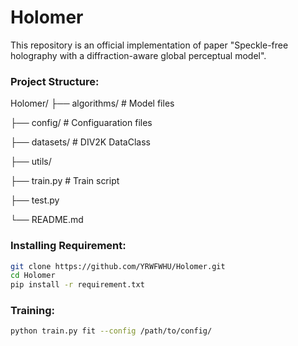 # Holomer
This repository is an official implementation of paper "Speckle-free holography with a diffraction-aware global perceptual model".

### Project Structure:
Holomer/
├── algorithms/ # Model files

├── config/ # Configuaration files

├── datasets/ # DIV2K DataClass

├── utils/

├── train.py # Train script

├── test.py 

└── README.md

### Installing Requirement:
``` bash
git clone https://github.com/YRWFWHU/Holomer.git
cd Holomer
pip install -r requirement.txt
```

### Training:
``` bash
python train.py fit --config /path/to/config/
```

